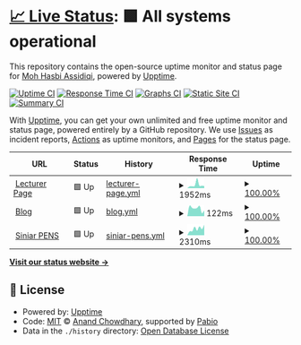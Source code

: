 # [📈 Live Status](https://mohhasbias.github.io/blog-pulse): <!--live status--> **🟩 All systems operational**

This repository contains the open-source uptime monitor and status page for [Moh Hasbi Assidiqi](http://mohhasbias.github.io), powered by [Upptime](https://github.com/upptime/upptime).

[![Uptime CI](https://github.com/mohhasbias/blog-pulse/workflows/Uptime%20CI/badge.svg)](https://github.com/mohhasbias/blog-pulse/actions?query=workflow%3A%22Uptime+CI%22)
[![Response Time CI](https://github.com/mohhasbias/blog-pulse/workflows/Response%20Time%20CI/badge.svg)](https://github.com/mohhasbias/blog-pulse/actions?query=workflow%3A%22Response+Time+CI%22)
[![Graphs CI](https://github.com/mohhasbias/blog-pulse/workflows/Graphs%20CI/badge.svg)](https://github.com/mohhasbias/blog-pulse/actions?query=workflow%3A%22Graphs+CI%22)
[![Static Site CI](https://github.com/mohhasbias/blog-pulse/workflows/Static%20Site%20CI/badge.svg)](https://github.com/mohhasbias/blog-pulse/actions?query=workflow%3A%22Static+Site+CI%22)
[![Summary CI](https://github.com/mohhasbias/blog-pulse/workflows/Summary%20CI/badge.svg)](https://github.com/mohhasbias/blog-pulse/actions?query=workflow%3A%22Summary+CI%22)

With [Upptime](https://upptime.js.org), you can get your own unlimited and free uptime monitor and status page, powered entirely by a GitHub repository. We use [Issues](https://github.com/mohhasbias/blog-pulse/issues) as incident reports, [Actions](https://github.com/mohhasbias/blog-pulse/actions) as uptime monitors, and [Pages](https://mohhasbias.github.io/blog-pulse) for the status page.

<!--start: status pages-->
<!-- This summary is generated by Upptime (https://github.com/upptime/upptime) -->
<!-- Do not edit this manually, your changes will be overwritten -->
<!-- prettier-ignore -->
| URL | Status | History | Response Time | Uptime |
| --- | ------ | ------- | ------------- | ------ |
| <img alt="" src="https://icons.duckduckgo.com/ip3/hasbi.lecturer.pens.ac.id.ico" height="13"> [Lecturer Page](https://hasbi.lecturer.pens.ac.id) | 🟩 Up | [lecturer-page.yml](https://github.com/mohhasbias/blog-pulse/commits/HEAD/history/lecturer-page.yml) | <details><summary><img alt="Response time graph" src="./graphs/lecturer-page/response-time-week.png" height="20"> 1952ms</summary><br><a href="https://mohhasbias.github.io/blog-pulse/history/lecturer-page"><img alt="Response time 2064" src="https://img.shields.io/endpoint?url=https%3A%2F%2Fraw.githubusercontent.com%2Fmohhasbias%2Fblog-pulse%2FHEAD%2Fapi%2Flecturer-page%2Fresponse-time.json"></a><br><a href="https://mohhasbias.github.io/blog-pulse/history/lecturer-page"><img alt="24-hour response time 1282" src="https://img.shields.io/endpoint?url=https%3A%2F%2Fraw.githubusercontent.com%2Fmohhasbias%2Fblog-pulse%2FHEAD%2Fapi%2Flecturer-page%2Fresponse-time-day.json"></a><br><a href="https://mohhasbias.github.io/blog-pulse/history/lecturer-page"><img alt="7-day response time 1952" src="https://img.shields.io/endpoint?url=https%3A%2F%2Fraw.githubusercontent.com%2Fmohhasbias%2Fblog-pulse%2FHEAD%2Fapi%2Flecturer-page%2Fresponse-time-week.json"></a><br><a href="https://mohhasbias.github.io/blog-pulse/history/lecturer-page"><img alt="30-day response time 1788" src="https://img.shields.io/endpoint?url=https%3A%2F%2Fraw.githubusercontent.com%2Fmohhasbias%2Fblog-pulse%2FHEAD%2Fapi%2Flecturer-page%2Fresponse-time-month.json"></a><br><a href="https://mohhasbias.github.io/blog-pulse/history/lecturer-page"><img alt="1-year response time 2064" src="https://img.shields.io/endpoint?url=https%3A%2F%2Fraw.githubusercontent.com%2Fmohhasbias%2Fblog-pulse%2FHEAD%2Fapi%2Flecturer-page%2Fresponse-time-year.json"></a></details> | <details><summary><a href="https://mohhasbias.github.io/blog-pulse/history/lecturer-page">100.00%</a></summary><a href="https://mohhasbias.github.io/blog-pulse/history/lecturer-page"><img alt="All-time uptime 99.60%" src="https://img.shields.io/endpoint?url=https%3A%2F%2Fraw.githubusercontent.com%2Fmohhasbias%2Fblog-pulse%2FHEAD%2Fapi%2Flecturer-page%2Fuptime.json"></a><br><a href="https://mohhasbias.github.io/blog-pulse/history/lecturer-page"><img alt="24-hour uptime 100.00%" src="https://img.shields.io/endpoint?url=https%3A%2F%2Fraw.githubusercontent.com%2Fmohhasbias%2Fblog-pulse%2FHEAD%2Fapi%2Flecturer-page%2Fuptime-day.json"></a><br><a href="https://mohhasbias.github.io/blog-pulse/history/lecturer-page"><img alt="7-day uptime 100.00%" src="https://img.shields.io/endpoint?url=https%3A%2F%2Fraw.githubusercontent.com%2Fmohhasbias%2Fblog-pulse%2FHEAD%2Fapi%2Flecturer-page%2Fuptime-week.json"></a><br><a href="https://mohhasbias.github.io/blog-pulse/history/lecturer-page"><img alt="30-day uptime 98.96%" src="https://img.shields.io/endpoint?url=https%3A%2F%2Fraw.githubusercontent.com%2Fmohhasbias%2Fblog-pulse%2FHEAD%2Fapi%2Flecturer-page%2Fuptime-month.json"></a><br><a href="https://mohhasbias.github.io/blog-pulse/history/lecturer-page"><img alt="1-year uptime 99.60%" src="https://img.shields.io/endpoint?url=https%3A%2F%2Fraw.githubusercontent.com%2Fmohhasbias%2Fblog-pulse%2FHEAD%2Fapi%2Flecturer-page%2Fuptime-year.json"></a></details>
| <img alt="" src="https://icons.duckduckgo.com/ip3/mohhasbias.github.io.ico" height="13"> [Blog](https://mohhasbias.github.io) | 🟩 Up | [blog.yml](https://github.com/mohhasbias/blog-pulse/commits/HEAD/history/blog.yml) | <details><summary><img alt="Response time graph" src="./graphs/blog/response-time-week.png" height="20"> 122ms</summary><br><a href="https://mohhasbias.github.io/blog-pulse/history/blog"><img alt="Response time 115" src="https://img.shields.io/endpoint?url=https%3A%2F%2Fraw.githubusercontent.com%2Fmohhasbias%2Fblog-pulse%2FHEAD%2Fapi%2Fblog%2Fresponse-time.json"></a><br><a href="https://mohhasbias.github.io/blog-pulse/history/blog"><img alt="24-hour response time 88" src="https://img.shields.io/endpoint?url=https%3A%2F%2Fraw.githubusercontent.com%2Fmohhasbias%2Fblog-pulse%2FHEAD%2Fapi%2Fblog%2Fresponse-time-day.json"></a><br><a href="https://mohhasbias.github.io/blog-pulse/history/blog"><img alt="7-day response time 122" src="https://img.shields.io/endpoint?url=https%3A%2F%2Fraw.githubusercontent.com%2Fmohhasbias%2Fblog-pulse%2FHEAD%2Fapi%2Fblog%2Fresponse-time-week.json"></a><br><a href="https://mohhasbias.github.io/blog-pulse/history/blog"><img alt="30-day response time 119" src="https://img.shields.io/endpoint?url=https%3A%2F%2Fraw.githubusercontent.com%2Fmohhasbias%2Fblog-pulse%2FHEAD%2Fapi%2Fblog%2Fresponse-time-month.json"></a><br><a href="https://mohhasbias.github.io/blog-pulse/history/blog"><img alt="1-year response time 115" src="https://img.shields.io/endpoint?url=https%3A%2F%2Fraw.githubusercontent.com%2Fmohhasbias%2Fblog-pulse%2FHEAD%2Fapi%2Fblog%2Fresponse-time-year.json"></a></details> | <details><summary><a href="https://mohhasbias.github.io/blog-pulse/history/blog">100.00%</a></summary><a href="https://mohhasbias.github.io/blog-pulse/history/blog"><img alt="All-time uptime 100.00%" src="https://img.shields.io/endpoint?url=https%3A%2F%2Fraw.githubusercontent.com%2Fmohhasbias%2Fblog-pulse%2FHEAD%2Fapi%2Fblog%2Fuptime.json"></a><br><a href="https://mohhasbias.github.io/blog-pulse/history/blog"><img alt="24-hour uptime 100.00%" src="https://img.shields.io/endpoint?url=https%3A%2F%2Fraw.githubusercontent.com%2Fmohhasbias%2Fblog-pulse%2FHEAD%2Fapi%2Fblog%2Fuptime-day.json"></a><br><a href="https://mohhasbias.github.io/blog-pulse/history/blog"><img alt="7-day uptime 100.00%" src="https://img.shields.io/endpoint?url=https%3A%2F%2Fraw.githubusercontent.com%2Fmohhasbias%2Fblog-pulse%2FHEAD%2Fapi%2Fblog%2Fuptime-week.json"></a><br><a href="https://mohhasbias.github.io/blog-pulse/history/blog"><img alt="30-day uptime 100.00%" src="https://img.shields.io/endpoint?url=https%3A%2F%2Fraw.githubusercontent.com%2Fmohhasbias%2Fblog-pulse%2FHEAD%2Fapi%2Fblog%2Fuptime-month.json"></a><br><a href="https://mohhasbias.github.io/blog-pulse/history/blog"><img alt="1-year uptime 100.00%" src="https://img.shields.io/endpoint?url=https%3A%2F%2Fraw.githubusercontent.com%2Fmohhasbias%2Fblog-pulse%2FHEAD%2Fapi%2Fblog%2Fuptime-year.json"></a></details>
| <img alt="" src="https://icons.duckduckgo.com/ip3/siniar.pens.ac.id.ico" height="13"> [Siniar PENS](https://siniar.pens.ac.id) | 🟩 Up | [siniar-pens.yml](https://github.com/mohhasbias/blog-pulse/commits/HEAD/history/siniar-pens.yml) | <details><summary><img alt="Response time graph" src="./graphs/siniar-pens/response-time-week.png" height="20"> 2310ms</summary><br><a href="https://mohhasbias.github.io/blog-pulse/history/siniar-pens"><img alt="Response time 4992" src="https://img.shields.io/endpoint?url=https%3A%2F%2Fraw.githubusercontent.com%2Fmohhasbias%2Fblog-pulse%2FHEAD%2Fapi%2Fsiniar-pens%2Fresponse-time.json"></a><br><a href="https://mohhasbias.github.io/blog-pulse/history/siniar-pens"><img alt="24-hour response time 3657" src="https://img.shields.io/endpoint?url=https%3A%2F%2Fraw.githubusercontent.com%2Fmohhasbias%2Fblog-pulse%2FHEAD%2Fapi%2Fsiniar-pens%2Fresponse-time-day.json"></a><br><a href="https://mohhasbias.github.io/blog-pulse/history/siniar-pens"><img alt="7-day response time 2310" src="https://img.shields.io/endpoint?url=https%3A%2F%2Fraw.githubusercontent.com%2Fmohhasbias%2Fblog-pulse%2FHEAD%2Fapi%2Fsiniar-pens%2Fresponse-time-week.json"></a><br><a href="https://mohhasbias.github.io/blog-pulse/history/siniar-pens"><img alt="30-day response time 2777" src="https://img.shields.io/endpoint?url=https%3A%2F%2Fraw.githubusercontent.com%2Fmohhasbias%2Fblog-pulse%2FHEAD%2Fapi%2Fsiniar-pens%2Fresponse-time-month.json"></a><br><a href="https://mohhasbias.github.io/blog-pulse/history/siniar-pens"><img alt="1-year response time 4992" src="https://img.shields.io/endpoint?url=https%3A%2F%2Fraw.githubusercontent.com%2Fmohhasbias%2Fblog-pulse%2FHEAD%2Fapi%2Fsiniar-pens%2Fresponse-time-year.json"></a></details> | <details><summary><a href="https://mohhasbias.github.io/blog-pulse/history/siniar-pens">100.00%</a></summary><a href="https://mohhasbias.github.io/blog-pulse/history/siniar-pens"><img alt="All-time uptime 97.58%" src="https://img.shields.io/endpoint?url=https%3A%2F%2Fraw.githubusercontent.com%2Fmohhasbias%2Fblog-pulse%2FHEAD%2Fapi%2Fsiniar-pens%2Fuptime.json"></a><br><a href="https://mohhasbias.github.io/blog-pulse/history/siniar-pens"><img alt="24-hour uptime 100.00%" src="https://img.shields.io/endpoint?url=https%3A%2F%2Fraw.githubusercontent.com%2Fmohhasbias%2Fblog-pulse%2FHEAD%2Fapi%2Fsiniar-pens%2Fuptime-day.json"></a><br><a href="https://mohhasbias.github.io/blog-pulse/history/siniar-pens"><img alt="7-day uptime 100.00%" src="https://img.shields.io/endpoint?url=https%3A%2F%2Fraw.githubusercontent.com%2Fmohhasbias%2Fblog-pulse%2FHEAD%2Fapi%2Fsiniar-pens%2Fuptime-week.json"></a><br><a href="https://mohhasbias.github.io/blog-pulse/history/siniar-pens"><img alt="30-day uptime 99.15%" src="https://img.shields.io/endpoint?url=https%3A%2F%2Fraw.githubusercontent.com%2Fmohhasbias%2Fblog-pulse%2FHEAD%2Fapi%2Fsiniar-pens%2Fuptime-month.json"></a><br><a href="https://mohhasbias.github.io/blog-pulse/history/siniar-pens"><img alt="1-year uptime 97.58%" src="https://img.shields.io/endpoint?url=https%3A%2F%2Fraw.githubusercontent.com%2Fmohhasbias%2Fblog-pulse%2FHEAD%2Fapi%2Fsiniar-pens%2Fuptime-year.json"></a></details>

<!--end: status pages-->

[**Visit our status website →**](https://mohhasbias.github.io/blog-pulse)

## 📄 License

- Powered by: [Upptime](https://github.com/upptime/upptime)
- Code: [MIT](./LICENSE) © [Anand Chowdhary](https://anandchowdhary.com), supported by [Pabio](https://pabio.com)
- Data in the `./history` directory: [Open Database License](https://opendatacommons.org/licenses/odbl/1-0/)
